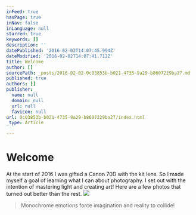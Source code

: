```yaml
---
inFeed: true
hasPage: true
inNav: false
inLanguage: null
starred: true
keywords: []
description: ''
datePublished: '2016-02-02T14:07:45.994Z'
dateModified: '2016-02-02T14:07:41.712Z'
title: Welcome
author: []
sourcePath: _posts/2016-02-02-0c03853b-b021-4735-9a29-b8607229ba27.md
published: true
authors: []
publisher:
  name: null
  domain: null
  url: null
  favicon: null
url: 0c03853b-b021-4735-9a29-b8607229ba27/index.html
_type: Article

---
```

# Welcome

At the start of 2016 I was gifted a Canon 70D with the kit lens. So I made myself a goal of learning what I can about photography. I set out with the intention of mastering light and creating art! Here are a few photos that turned out better than the rest.
![](https://s3-us-west-2.amazonaws.com/the-grid-img/p/402494178a5cac982638edc5953f172491063de9.jpg)

> Monochrome emotions force imagination and reality to collide!